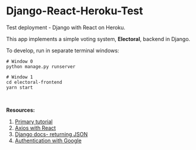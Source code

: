 # Django-React-Heroku-Test

Test deployment - Django with React on Heroku.

This app implements a simple voting system, **Electoral**, backend in Django.

To develop, run in separate terminal windows:

```
# Window 0
python manage.py runserver

# Window 1
cd electoral-frontend
yarn start
```

<br />

**Resources:**

1. [Primary
   tutorial](https://librenepal.com/article/django-and-create-react-app-together-on-heroku/)
1. [Axios with React](https://alligator.io/react/axios-react/)
1. [Django docs- returning JSON](https://docs.djangoproject.com/en/3.0/ref/request-response/#jsonresponse-objects)
1. [Authentication with
   Google](https://medium.com/trabe/oauth-authentication-in-django-with-social-auth-c67a002479c1)
